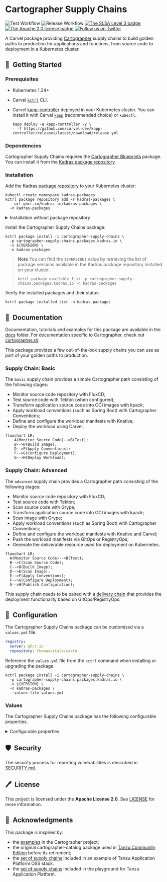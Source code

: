 # Cartographer Supply Chains

![Test Workflow](https://github.com/kadras-io/cartographer-supply-chains/actions/workflows/test.yml/badge.svg)
![Release Workflow](https://github.com/kadras-io/cartographer-supply-chains/actions/workflows/release.yml/badge.svg)
[![The SLSA Level 3 badge](https://slsa.dev/images/gh-badge-level3.svg)](https://slsa.dev/spec/v0.1/levels)
[![The Apache 2.0 license badge](https://img.shields.io/badge/License-Apache_2.0-blue.svg)](https://opensource.org/licenses/Apache-2.0)
[![Follow us on Twitter](https://img.shields.io/static/v1?label=Twitter&message=Follow&color=1DA1F2)](https://twitter.com/kadrasIO)

A Carvel package providing [Cartographer](https://cartographer.sh) supply chains to build golden paths to production for applications and functions, from source code to deployment in a Kubernetes cluster.

## 🚀&nbsp; Getting Started

### Prerequisites

* Kubernetes 1.24+
* Carvel [`kctrl`](https://carvel.dev/kapp-controller/docs/latest/install/#installing-kapp-controller-cli-kctrl) CLI.
* Carvel [kapp-controller](https://carvel.dev/kapp-controller) deployed in your Kubernetes cluster. You can install it with Carvel [`kapp`](https://carvel.dev/kapp/docs/latest/install) (recommended choice) or `kubectl`.

  ```shell
  kapp deploy -a kapp-controller -y \
    -f https://github.com/carvel-dev/kapp-controller/releases/latest/download/release.yml
  ```

### Dependencies

Cartographer Supply Chains requires the [Cartographer Blueprints](https://github.com/kadras-io/cartographer-blueprints) package. You can install it from the [Kadras package repository](https://github.com/kadras-io/kadras-packages).

### Installation

Add the Kadras [package repository](https://github.com/kadras-io/kadras-packages) to your Kubernetes cluster:

  ```shell
  kubectl create namespace kadras-packages
  kctrl package repository add -r kadras-packages \
    --url ghcr.io/kadras-io/kadras-packages \
    -n kadras-packages
  ```

<details><summary>Installation without package repository</summary>
The recommended way of installing the Cartographer Supply Chains package is via the Kadras <a href="https://github.com/kadras-io/kadras-packages">package repository</a>. If you prefer not using the repository, you can add the package definition directly using <a href="https://carvel.dev/kapp/docs/latest/install"><code>kapp</code></a> or <code>kubectl</code>.

  ```shell
  kubectl create namespace kadras-packages
  kapp deploy -a cartographer-supply-chains-package -n kadras-packages -y \
    -f https://github.com/kadras-io/cartographer-supply-chains/releases/latest/download/metadata.yml \
    -f https://github.com/kadras-io/cartographer-supply-chains/releases/latest/download/package.yml
  ```
</details>

Install the Cartographer Supply Chains package:

  ```shell
  kctrl package install -i cartographer-supply-chains \
    -p cartographer-supply-chains.packages.kadras.io \
    -v ${VERSION} \
    -n kadras-packages
  ```

> **Note**
> You can find the `${VERSION}` value by retrieving the list of package versions available in the Kadras package repository installed on your cluster.
> 
>   ```shell
>   kctrl package available list -p cartographer-supply-chains.packages.kadras.io -n kadras-packages
>   ```

Verify the installed packages and their status:

  ```shell
  kctrl package installed list -n kadras-packages
  ```

## 📙&nbsp; Documentation

Documentation, tutorials and examples for this package are available in the [docs](docs) folder.
For documentation specific to Cartographer, check out [cartographer.sh](https://cartographer.sh).

This package provides a few out-of-the-box supply chains you can use as part of your golden paths to production.

### Supply Chain: Basic

The `basic` supply chain provides a simple Cartographer path consisting of the following stages:

* Monitor source code repository with FluxCD;
* Test source code with Tekton (when configured);
* Transform application source code into OCI images with kpack;
* Apply workload conventions (such as Spring Boot) with Cartographer Conventions;
* Define and configure the workload manifests with Knative;
* Deploy the workload using Carvel.

```mermaid
flowchart LR;
    A(Monitor Source Code)-->B(Test);
    B-->D(Build Image);
    D-->F(Apply Conventions);
    F-->G(Configure Deployment);
    G-->H(Deploy Workload);
```

### Supply Chain: Advanced

The `advanced` supply chain provides a Cartographer path consisting of the following stages:

* Monitor source code repository with FluxCD;
* Test source code with Tekton;
* Scan source code with Grype;
* Transform application source code into OCI images with kpack;
* Scan image with Grype;
* Apply workload conventions (such as Spring Boot) with Cartographer Conventions;
* Define and configure the workload manifests with Knative and Carvel;
* Push the workload manifests via GitOps or RegistryOps;
* Generate the deliverable resource used for deployment on Kubernetes.

```mermaid
flowchart LR;
  A(Monitor Source Code)-->B(Test);
  B-->C(Scan Source Code);
  C-->D(Build Image);
  D-->E(Scan Image);
  E-->F(Apply Conventions);
  F-->G(Configure Deployment);
  G-->H(Publish Configuration);
```

This supply chain needs to be paired with a [delivery chain](https://github.com/kadras-io/cartographer-delivery) that provides the deployment functionality based on GitOps/RegistryOps.

## 🎯&nbsp; Configuration

The Cartographer Supply Chains package can be customized via a `values.yml` file.

  ```yaml
  registry:
    server: ghcr.io
    repository: thomasvitale/carto
  ```

Reference the `values.yml` file from the `kctrl` command when installing or upgrading the package.

  ```shell
  kctrl package install -i cartographer-supply-chains \
    -p cartographer-supply-chains.packages.kadras.io \
    -v ${VERSION} \
    -n kadras-packages \
    --values-file values.yml
  ```

### Values

The Cartographer Supply Chains package has the following configurable properties.

<details><summary>Configurable properties</summary>

| Config | Default | Description |
|-------|-------------------|-------------|
| `supply_chain` | `basic` | The type of supply chain to deploy. Options: `basic`, `advanced`. |
| `service_account` | `default` | The default `ServiceAccount` used by the supply chain. |
| `cluster_builder` | `default` | The default `ClusterBuilder` used by kpack. |
| `git_access_secret` | `git-secret` | The Secret containing authentication credentials for the Git repository. |
| `registry.server` | `""` | The server of the OCI Registry where the supply chain will publish and consume OCI images. **Required**. |
| `registry.repository` | `""` | The repository in the OCI Registry where the supply chain will publish and consume OCI images. **Required**. |
| `registry.ca_cert_data` | `""` | PEM-encoded certificate data for the OCI Registry where the supply chain will publish and consume OCI images. |

Settings for using a GitOps strategy with the supply chain.

| Config | Default | Description |
|-------|-------------------|-------------|
| `gitops.strategy` | `none` | Whether to commit configuration changes to Git directly (`direct`) or via a pull request (`pull_request`). If `none`, no GitOps strategy is applied. |
| `gitops.user.name` | `cartographer` | The name of the user interacting with the Git repository. |
| `gitops.user.email` | `cartographer@kadras.io` | The email of the user interacting with the Git repository. |
| `gitops.commit.message` | `Update from Cartographer` | The commit message to use when pushing configuration changes to Git. |
| `gitops.server_address` | `https://github.com` | The location of the server hosting the specified Git repository. |
| `gitops.target_branch` | `main` | The target branch where to push configuration changes. |
| `gitops.repository.owner` | `""` | The owner of the Git repository. |
| `gitops.repository.name` | `""` | The name of the Git repository. |
| `gitops.pull_request.server_kind` | `github` | The type of Git server where to open the pull request. |
| `gitops.pull_request.commit_branch` | `""` | The branch to use to open a pull request. If empty, a random name is generated. |
| `gitops.pull_request.title` | `Update from Cartographer` | The title of the pull request. |
| `gitops.pull_request.body` | `Generated from Cartographer` | The message body of the pull request. |

</details>

## 🛡️&nbsp; Security

The security process for reporting vulnerabilities is described in [SECURITY.md](SECURITY.md).

## 🖊️&nbsp; License

This project is licensed under the **Apache License 2.0**. See [LICENSE](LICENSE) for more information.

## 🙏&nbsp; Acknowledgments

This package is inspired by:

* the [examples](https://github.com/vmware-tanzu/cartographer/tree/main/examples) in the Cartographer project;
* the original cartographer-catalog package used in [Tanzu Community Edition](https://github.com/vmware-tanzu/community-edition) before its retirement;
* the [set of supply chains](https://github.com/vrabbi/tap-oss/tree/main/packages/ootb-supply-chains) included in an example of Tanzu Application Platform OSS stack.
* the [set of supply chains](https://github.com/LittleBaiBai/tap-playground/tree/main/supply-chains) included in the playground for Tanzu Application Platform.
